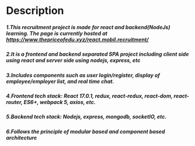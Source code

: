 # Description
##### 1.This recruitment project is made for react and backend(NodeJs) learning. The page is currently hosted at https://www.thepriceofedu.xyz/react.mobil.recruitment/

##### 2.It is a frontend and backend separated SPA project including client side using react and server side using nodejs, express, etc
##### 3.Includes components such as user login/register, display of employee/employer list, and real time chat.
##### 4.Frontend tech stack: React 17.0.1, redux, react-redux, react-dom, react-router, ES6+, webpack 5, axios, etc. 
##### 5.Backend tech stack: Nodejs, express, mongodb, socketIO, etc.
##### 6.Follows the principle of modular based and component based architecture
